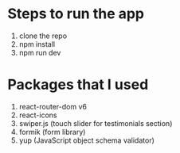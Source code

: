 # Steps to run the app

1. clone the repo
2. npm install
3. npm run dev

# Packages that I used

1. react-router-dom v6
2. react-icons
3. swiper.js (touch slider for testimonials section)
4. formik (form library)
5. yup (JavaScript object schema validator)
